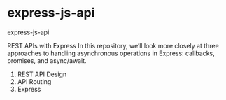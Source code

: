 # express-js-api
express-js-api


REST APIs with Express
In this repository, we’ll look more closely at three approaches to handling asynchronous operations in Express: callbacks, promises, and async/await.


1) REST API Design
2) API Routing
3) Express



